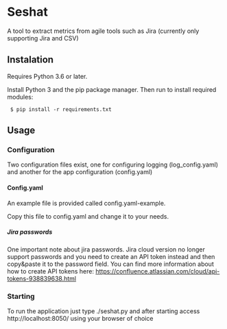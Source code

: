 # Seshat

A tool to extract metrics from agile tools such as Jira (currently only supporting Jira and CSV)

## Instalation

Requires Python 3.6 or later.

Install Python 3 and the pip package manager. Then run to install required modules:

     $ pip install -r requirements.txt
     
## Usage
### Configuration

Two configuration files exist, one for configuring logging (log_config.yaml) and another for the app configuration (config.yaml)

#### Config.yaml
An example file is provided called config.yaml-example.

Copy this file to config.yaml and change it to your needs.

##### Jira passwords

One important note about jira passwords. Jira cloud version no longer support passwords and you need to create an API token instead and then copy&paste it to the password field.
You can find more information about how to create API tokens here:
https://confluence.atlassian.com/cloud/api-tokens-938839638.html

### Starting
To run the application just type ./seshat.py and after starting access http://localhost:8050/ using your browser of choice
